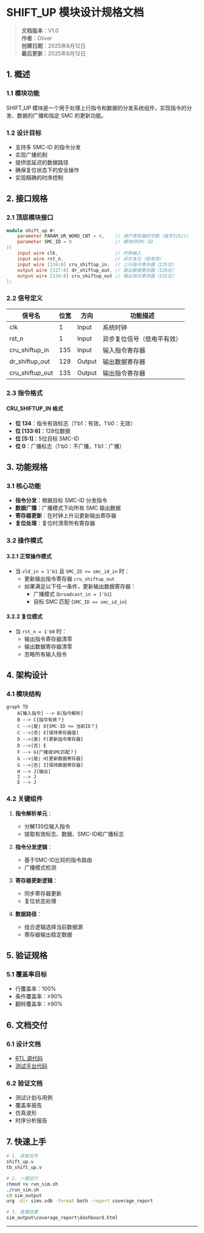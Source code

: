 # SHIFT_UP 模块设计规格文档

>**文档版本**：V1.0  
>**作者**：Oliver  
>**创建日期**：2025年8月12日  
>**最后更新**：2025年8月12日  

## 1. 概述

### 1.1 模块功能

SHIFT_UP 模块是一个用于处理上行指令和数据的分发系统组件，实现指令的分发、数据的广播和指定 SMC 的更新功能。

### 1.2 设计目标

- 支持多 SMC-ID 的指令分发
- 实现广播机制
- 提供低延迟的数据路径
- 确保复位状态下的安全操作
- 实现精确的时序控制

## 2. 接口规格

### 2.1 顶层模块接口

```verilog
module shift_up #(
    parameter PARAM_UR_WORD_CNT = 4,    // 用户寄存器的字数（每字32bit）
    parameter SMC_ID = 0                // 模块的SMC-ID
)(
    input wire clk,                     // 时钟输入
    input wire rst_n,                   // 异步复位（低有效）
    input wire [134:0] cru_shiftup_in,  // 上行指令寄存器（135位）
    output wire [127:0] dr_shiftup_out, // 输出数据寄存器（128位）
    output wire [134:0] cru_shiftup_out // 输出指令寄存器（135位）
);
```

### 2.2 信号定义

| 信号名 | 位宽 | 方向 | 功能描述 |
|--------|------|------|----------|
| clk | 1 | Input | 系统时钟 |
| rst_n | 1 | Input | 异步复位信号（低电平有效） |
| cru_shiftup_in | 135 | Input | 输入指令寄存器 |
| dr_shiftup_out | 128 | Output | 输出数据寄存器 |
| cru_shiftup_out | 135 | Output | 输出指令寄存器 |

### 2.3 指令格式

#### CRU_SHIFTUP_IN 格式

- **位 134**：指令有效标志（1'b1：有效，1'b0：无效）
- **位 [133:6]**：128位数据
- **位 [5:1]**：5位目标 SMC-ID
- **位 0**：广播标志（1'b0：不广播，1'b1：广播）

## 3. 功能规格

### 3.1 核心功能

- **指令分发**：根据目标 SMC-ID 分发指令
- **数据广播**：广播模式下向所有 SMC 输出数据
- **寄存器更新**：在时钟上升沿更新输出寄存器
- **复位处理**：复位时清零所有寄存器

### 3.2 操作模式

#### 3.2.1 正常操作模式

- 当 `vld_in = 1'b1` 且 `SMC_ID >= smc_id_in` 时：
  - 更新输出指令寄存器 `cru_shiftup_out`
  - 如果满足以下任一条件，更新输出数据寄存器：
    - 广播模式 (`broadcast_in = 1'b1`)
    - 目标 SMC 匹配 (`SMC_ID == smc_id_in`)

#### 3.2.2 复位模式

- 当 `rst_n = 1'b0` 时：
  - 输出指令寄存器清零
  - 输出数据寄存器清零
  - 忽略所有输入指令

## 4. 架构设计

### 4.1 模块结构

```mermaid
graph TD
    A[输入指令] --> B[指令解析]
    B --> C{指令有效？}
    C -->|是| D{SMC-ID <= 当前ID？}
    C -->|否| E[保持寄存器值]
    D -->|是| F[更新指令寄存器]
    D -->|否| E
    F --> G{广播或SMC匹配？}
    G -->|是| H[更新数据寄存器]
    G -->|否| I[保持数据寄存器]
    H --> J[输出]
    I --> J
    E --> J
```

### 4.2 关键组件

1. **指令解析单元**：
   - 分解135位输入指令
   - 提取有效标志、数据、SMC-ID和广播标志

2. **指令分发逻辑**：
   - 基于SMC-ID比较的指令路由
   - 广播模式检测

3. **寄存器更新逻辑**：
   - 同步寄存器更新
   - 复位状态处理

4. **数据路径**：
   - 组合逻辑选择当前数据源
   - 寄存器输出稳定数据

## 5. 验证规格

### 5.1 覆盖率目标

- 行覆盖率：100%
- 条件覆盖率：≥90%
- 翻转覆盖率：≥90%

## 6. 文档交付

### 6.1 设计文档

- [RTL 源代码](./vsrc/shift_up.v)
- [测试平台代码](./vsrc/tb_shift_up.v)

### 6.2 验证文档

- 测试计划与用例
- 覆盖率报告
- 仿真波形
- 时序分析报告

## 7. 快速上手

```bash
# 1. 获取文件
shift_up.v
tb_shift_up.v

# 2. 一键运行
chmod +x run_sim.sh
./run_sim.sh
cd sim_output
urg -dir simv.vdb -format both -report coverage_report

# 3. 查看结果
sim_output\coverage_report\dashboard.html
```

---


